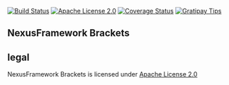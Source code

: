 [![Build Status](https://travis-ci.org/NexusTools/NexusFrameworkBrackets.svg)](https://travis-ci.org/NexusTools/NexusFrameworkBrackets) [![Apache License 2.0](http://img.shields.io/hexpm/l/plug.svg)](https://coveralls.io/r/NexusTools/NexusFrameworkBrackets) [![Coverage Status](https://img.shields.io/coveralls/NexusTools/NexusFrameworkBrackets.svg)](https://coveralls.io/r/NexusTools/NexusFrameworkBrackets) [![Gratipay Tips](http://img.shields.io/gratipay/ktaeyln.svg)](https://gratipay.com/ktaeyln/)

NexusFramework Brackets
----------------

legal
-----
NexusFramework Brackets is licensed under [Apache License 2.0](LICENSE.md)
